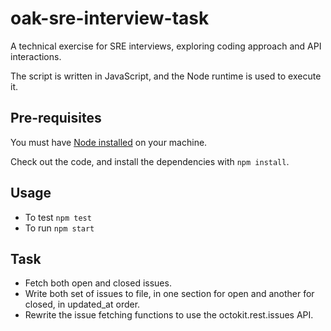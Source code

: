 # oak-sre-interview-task

A technical exercise for SRE interviews, exploring coding approach and API interactions.

The script is written in JavaScript, and the Node runtime is used to execute it.

## Pre-requisites

You must have [Node installed](https://nodejs.org/en/download) on your machine.

Check out the code, and install the dependencies with `npm install`.

## Usage

- To test `npm test`
- To run `npm start`

## Task

- Fetch both open and closed issues.
- Write both set of issues to file, in one section for open and another for closed, in updated_at order.
- Rewrite the issue fetching functions to use the octokit.rest.issues API.
